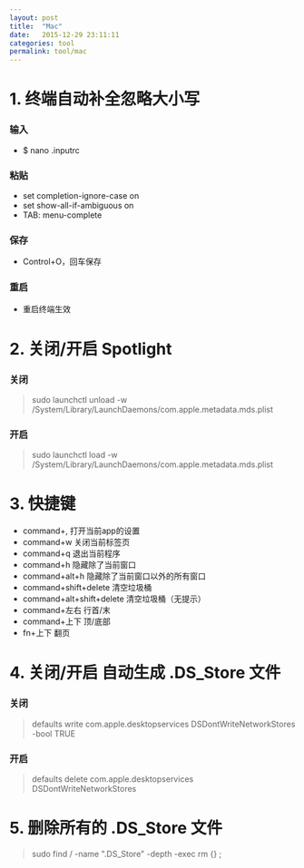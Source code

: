 ```yaml
---
layout: post
title:  "Mac"
date:   2015-12-29 23:11:11
categories: tool
permalink: tool/mac
---
```




# 1. 终端自动补全忽略大小写

### 输入

* $ nano .inputrc

### 粘贴

* set completion-ignore-case on
* set show-all-if-ambiguous on
* TAB: menu-complete

### 保存

* Control+O，回车保存

### 重启

* 重启终端生效


# 2. 关闭/开启 Spotlight

### 关闭

> sudo launchctl unload -w /System/Library/LaunchDaemons/com.apple.metadata.mds.plist

### 开启

> sudo launchctl load -w /System/Library/LaunchDaemons/com.apple.metadata.mds.plist


# 3. 快捷键

* command+,                 打开当前app的设置
* command+w                 关闭当前标签页
* command+q                 退出当前程序
* command+h                 隐藏除了当前窗口
* command+alt+h             隐藏除了当前窗口以外的所有窗口
* command+shift+delete      清空垃圾桶
* command+alt+shift+delete  清空垃圾桶（无提示）
* command+左右               行首/末
* command+上下               顶/底部
* fn+上下                    翻页


# 4. 关闭/开启 自动生成 .DS_Store 文件

### 关闭

> defaults write com.apple.desktopservices DSDontWriteNetworkStores -bool TRUE

### 开启

> defaults delete com.apple.desktopservices DSDontWriteNetworkStores

# 5. 删除所有的 .DS_Store 文件

> sudo find / -name ".DS_Store" -depth -exec rm {} \;